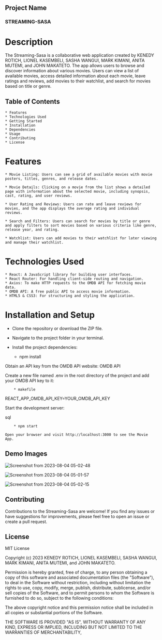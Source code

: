 ## Project Name
### STREAMING-SASA

# Description
The Streaming-Sasa is a collaborative web application created by KENEDY ROTICH, LIONEL KASEMBELI, SASHA WANGUI, MARK KIMANI, ANITA MUTEMI, and JOHN MAKATETO. The app allows users to browse and discover information about various movies. Users can view a list of available movies, access detailed information about each movie, leave ratings and reviews, add movies to their watchlist, and search for movies based on title or genre.

## Table of Contents

    * Features
    * Technologies Used
    * Getting Started
    * Installation
    * Dependencies
    * Usage
    * Contributing
    * License
# Features

    * Movie Listing: Users can see a grid of available movies with movie posters, titles, genres, and release dates.

    * Movie Details: Clicking on a movie from the list shows a detailed page with information about the selected movie, including synopsis, cast, rating, and user reviews.

    * User Rating and Reviews: Users can rate and leave reviews for movies, and the app displays the average rating and individual reviews.

    * Search and Filters: Users can search for movies by title or genre and apply filters to sort movies based on various criteria like genre, release year, and rating.

    * Watchlist: Users can add movies to their watchlist for later viewing and manage their watchlist.

# Technologies Used

    * React: A JavaScript library for building user interfaces.
    * React Router: For handling client-side routing and navigation.
    * Axios: To make HTTP requests to the OMDB API for fetching movie data.
    * OMDB API: A free public API to access movie information.
    * HTML5 & CSS3: For structuring and styling the application.

# Installation and Setup

   * Clone the repository or download the ZIP file.

   * Navigate to the project folder in your terminal.

   * Install the project dependencies:

        * npm install

Obtain an API key from the OMDB API website: OMDB API

Create a new file named .env in the root directory of the project and add your OMDB API key to it:

        * makefile

REACT_APP_OMDB_API_KEY=YOUR_OMDB_API_KEY

Start the development server:

sql

        * npm start

    Open your browser and visit http://localhost:3000 to see the Movie App.
## Demo Images
![Screenshot from 2023-08-04 05-02-48](https://github.com/RotichKipkoech/Bot-Robot/assets/132645931/03fce433-2ba4-40a0-a348-f2c47645670c)

![Screenshot from 2023-08-04 05-01-57](https://github.com/RotichKipkoech/Bot-Robot/assets/132645931/675e3ff4-6a44-4cbe-9763-1e421cdb05fa)

![Screenshot from 2023-08-04 05-02-15](https://github.com/RotichKipkoech/Bot-Robot/assets/132645931/62c72ab3-97ad-4e20-9a6b-c3574bdbaf77)

## Contributing

Contributions to the Streaming-Sasa are welcome! If you find any issues or have suggestions for improvements, please feel free to open an issue or create a pull request.

## License

MIT License

Copyright (c) 2023 KENEDY ROTICH, LIONEL KASEMBELI, SASHA WANGUI, MARK KIMANI, ANITA MUTEMI, and JOHN MAKATETO.

Permission is hereby granted, free of charge, to any person obtaining a copy
of this software and associated documentation files (the "Software"), to deal
in the Software without restriction, including without limitation the rights
to use, copy, modify, merge, publish, distribute, sublicense, and/or sell
copies of the Software, and to permit persons to whom the Software is
furnished to do so, subject to the following conditions:

The above copyright notice and this permission notice shall be included in all
copies or substantial portions of the Software.

THE SOFTWARE IS PROVIDED "AS IS", WITHOUT WARRANTY OF ANY KIND, EXPRESS OR
IMPLIED, INCLUDING BUT NOT LIMITED TO THE WARRANTIES OF MERCHANTABILITY,